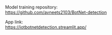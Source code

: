 Model training repository: \
https://github.com/avneets2103/BotNet-detection <br>

App link: \
https://iotbotnetdetection.streamlit.app/
